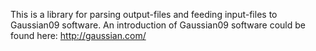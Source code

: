 This is a library for parsing output-files and feeding input-files to Gaussian09 software.
An introduction of Gaussian09 software could be found here: http://gaussian.com/

